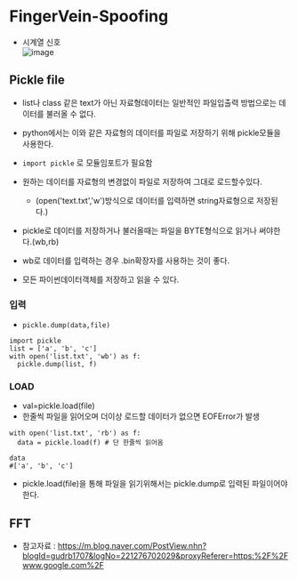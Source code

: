 # FingerVein-Spoofing



- 시계열 신호\
![image](https://user-images.githubusercontent.com/70633080/112020894-1897c980-8b74-11eb-9caa-618bc2f4c2eb.png)


## Pickle file
- list나 class 같은 text가 아닌 자료형데이터는 일반적인 파일입출력 방법으로는 데이터를 불러올 수 없다.
- python에서는 이와 같은 자료형의 데이터를 파일로 저장하기 위해 pickle모듈을 사용한다.

- ```import pickle``` 로 모듈임포트가 필요함
- 원하는 데이터를 자료형의 변경없이 파일로 저장하여 그대로 로드할수있다.
  - (open('text.txt','w')방식으로 데이터를 입력하면 string자료형으로 저장된다.)
- pickle로 데이터를 저장하거나 불러올때는 파일을 BYTE형식으로 읽거나 써야한다.(wb,rb)
- wb로 데이터를 입력하는 경우 .bin확장자를 사용하는 것이 좋다.
- 모든 파이썬데이터객체를 저장하고 읽을 수 있다.
### 입력
- ```pickle.dump(data,file)```
```
import pickle
list = ['a', 'b', 'c']
with open('list.txt', 'wb') as f:
  pickle.dump(list, f)
```
### LOAD
- val=pickle.load(file)
- 한줄씩 파일을 읽어오며 더이상 로드할 데이터가 없으면 EOFError가 발생
```
with open('list.txt', 'rb') as f:
  data = pickle.load(f) # 단 한줄씩 읽어옴

data
#['a', 'b', 'c']
```
- pickle.load(file)을 통해 파일을 읽기위해서는 pickle.dump로 입력된 파일이어야 한다.

## FFT
- 참고자료 : <https://m.blog.naver.com/PostView.nhn?blogId=gudrb1707&logNo=221276702029&proxyReferer=https:%2F%2Fwww.google.com%2F>
